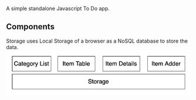 A simple standalone Javascript To Do app. 

## Components
Storage uses Local Storage of a browser as a NoSQL database to store the data.
![](docs/components.png)